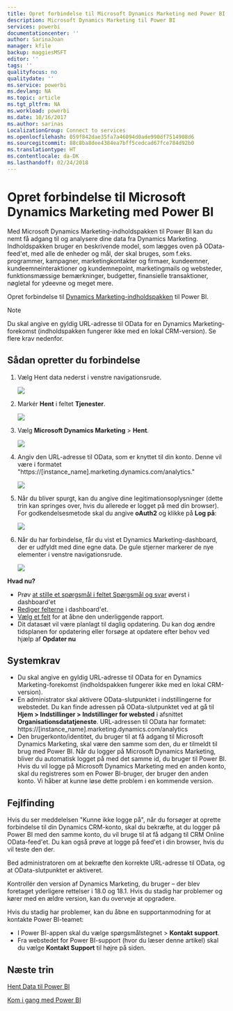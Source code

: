 ```yaml
---
title: Opret forbindelse til Microsoft Dynamics Marketing med Power BI
description: Microsoft Dynamics Marketing til Power BI
services: powerbi
documentationcenter: ''
author: SarinaJoan
manager: kfile
backup: maggiesMSFT
editor: ''
tags: ''
qualityfocus: no
qualitydate: ''
ms.service: powerbi
ms.devlang: NA
ms.topic: article
ms.tgt_pltfrm: NA
ms.workload: powerbi
ms.date: 10/16/2017
ms.author: sarinas
LocalizationGroup: Connect to services
ms.openlocfilehash: 059f842dae35fa7a46094d0ade990df7514908d6
ms.sourcegitcommit: 88c8ba8dee4384ea7bff5cedcad67fce784d92b0
ms.translationtype: HT
ms.contentlocale: da-DK
ms.lasthandoff: 02/24/2018
---
```

# <a name="connect-to-microsoft-dynamics-marketing-with-power-bi"></a>Opret forbindelse til Microsoft Dynamics Marketing med Power BI
Med Microsoft Dynamics Marketing-indholdspakken til Power BI kan du nemt få adgang til og analysere dine data fra Dynamics Marketing. Indholdspakken bruger en beskrivende model, som lægges oven på OData-feed'et, med alle de enheder og mål, der skal bruges, som f.eks. programmer, kampagner, marketingkontakter og firmaer, kundeemner, kundeemneinteraktioner og kundemnepoint, marketingmails og websteder, funktionsmæssige bemærkninger, budgetter, finansielle transaktioner, nøgletal for ydeevne og meget mere. 

Opret forbindelse til [Dynamics Marketing-indholdspakken](https://app.powerbi.com/getdata/services/microsoft-dynamics-marketing) til Power BI.

>[!NOTE]
>Du skal angive en gyldig URL-adresse til OData for en Dynamics Marketing-forekomst (indholdspakken fungerer ikke med en lokal CRM-version). Se flere krav nedenfor.

## <a name="how-to-connect"></a>Sådan opretter du forbindelse
1. Vælg Hent data nederst i venstre navigationsrude.
   
   ![](media/service-connect-to-microsoft-dynamics-marketing/pbi_getdata.png) 
2. Markér **Hent** i feltet **Tjenester**.
   
   ![](media/service-connect-to-microsoft-dynamics-marketing/pbi_getservices.png) 
3. Vælg **Microsoft Dynamics Marketing** \> **Hent**.
   
   ![](media/service-connect-to-microsoft-dynamics-marketing/mdmarketing.png)
4. Angiv den URL-adresse til OData, som er knyttet til din konto.  Denne vil være i formatet "https://[instance\_name].marketing.dynamics.com/analytics."
   
   ![](media/service-connect-to-microsoft-dynamics-marketing/pbi_dynmktgserviceurl.png)
5. Når du bliver spurgt, kan du angive dine legitimationsoplysninger (dette trin kan springes over, hvis du allerede er logget på med din browser). For godkendelsesmetode skal du angive **oAuth2** og klikke på **Log på**:
   
   ![](media/service-connect-to-microsoft-dynamics-marketing/pbi_dynammktgoauth2.png)
6. Når du har forbindelse, får du vist et Dynamics Marketing-dashboard, der er udfyldt med dine egne data. De gule stjerner markerer de nye elementer i venstre navigationsrude.
   
   ![](media/service-connect-to-microsoft-dynamics-marketing/pbi_dynammktgnewdash.png)

**Hvad nu?**

* Prøv [at stille et spørgsmål i feltet Spørgsmål og svar](power-bi-q-and-a.md) øverst i dashboard'et
* [Rediger felterne](service-dashboard-edit-tile.md) i dashboard'et.
* [Vælg et felt](service-dashboard-tiles.md) for at åbne den underliggende rapport.
* Dit datasæt vil være planlagt til daglig opdatering. Du kan dog ændre tidsplanen for opdatering eller forsøge at opdatere efter behov ved hjælp af **Opdater nu**

## <a name="system-requirements"></a>Systemkrav
* Du skal angive en gyldig URL-adresse til OData for en Dynamics Marketing-forekomst (indholdspakken fungerer ikke med en lokal CRM-version).  
* En administrator skal aktivere OData-slutpunktet i indstillingerne for webstedet. Du kan finde adressen på OData-slutpunktet ved at gå til **Hjem \> Indstillinger \> Indstillinger for websted** i afsnittet **Organisationsdatatjeneste**.  URL-adressen til OData har formatet:  https://[instance\_name].marketing.dynamics.com/analytics  
* Den brugerkonto/identitet, du bruger til at få adgang til Microsoft Dynamics Marketing, skal være den samme som den, du er tilmeldt til brug med Power BI. Når du logger på Microsoft Dynamics Marketing, bliver du automatisk logget på med det samme id, du bruger til Power BI. Hvis du vil logge på Microsoft Dynamics Marketing med en anden konto, skal du registreres som en Power BI-bruger, der bruger den anden konto. Vi håber at kunne løse dette problem i en kommende version.   

## <a name="troubleshooting"></a>Fejlfinding
Hvis du ser meddelelsen "Kunne ikke logge på", når du forsøger at oprette forbindelse til din Dynamics CRM-konto, skal du bekræfte, at du logger på Power BI med den samme konto, du vil bruge til at få adgang til CRM Online OData-feed'et. Du kan også prøve at logge på feed'et i din browser, hvis du vil teste den der.

Bed administratoren om at bekræfte den korrekte URL-adresse til OData, og at OData-slutpunktet er aktiveret.

Kontrollér den version af Dynamics Marketing, du bruger – der blev foretaget yderligere rettelser i 18.0 og 18.1. Hvis du stadig har problemer og kører med en ældre version, kan du overveje at opgradere.

Hvis du stadig har problemer, kan du åbne en supportanmodning for at kontakte Power BI-teamet:

* I Power BI-appen skal du vælge spørgsmålstegnet \> **Kontakt support**.
* Fra webstedet for Power BI-support (hvor du læser denne artikel) skal du vælge **Kontakt Support** til højre på siden.

## <a name="next-steps"></a>Næste trin
[Hent Data til Power BI](service-get-data.md)

[Kom i gang med Power BI](service-get-started.md)

